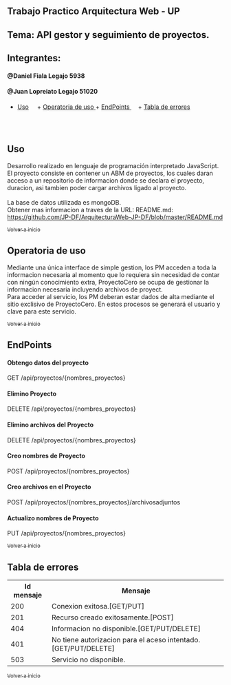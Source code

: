 ## Trabajo Practico Arquitectura Web - UP 

## Tema: API gestor y seguimiento de proyectos.

## Integrantes: 
####  @Daniel Fiala Legajo 5938 </br>
####  @Juan Lopreiato Legajo 51020


+ [Uso](#uso)
     + [Operatoria de uso ](#operatoria)
      + [EndPoints ](#EndPoints)
       + [Tabla de errores ](#codigoerror)

</br>     

<a name="#uso"></a>
## Uso
Desarrollo realizado en lenguaje de programación interpretado JavaScript.</br>
El proyecto consiste en contener un ABM de proyectos, los cuales daran acceso a un repositorio de informacion donde se declara el proyecto, duracion, asi tambien poder cargar archivos ligado al proyecto.</br> </br>
La base de datos utilizada es mongoDB.</br>
Obtener mas informacion a traves de la URL: README.md: https://github.com/JP-DF/ArquitecturaWeb-JP-DF/blob/master/README.md
</br>

[<sub>Volver a inicio</sub>](#uso)
</br>

<a name="operatoria"></a>
## Operatoria de uso 
Mediante una única interface de simple gestion, los PM acceden a toda la informacion necesaria al momento que lo requiera sin necesidad de contar con ningún conocimiento extra, ProyectoCero se ocupa de gestionar la informacion necesaria incluyendo archivos de proyect.</br>
Para acceder al servicio, los PM deberan estar dados de alta mediante el sitio exclisivo de ProyectoCero. En estos procesos se generará el usuario y clave para este servicio.

[<sub>Volver a inicio</sub>](#uso)
</br>

<a name="EndPoints"></a>
## EndPoints
#### Obtengo datos del proyecto
GET /api/proyectos/{nombres_proyectos}
#### Elimino Proyecto
DELETE /api/proyectos/{nombres_proyectos}
#### Elimino archivos del Proyecto
DELETE /api/proyectos/{nombres_proyectos}
#### Creo nombres de Proyecto
POST /api/proyectos/{nombres_proyectos}
#### Creo archivos en el Proyecto
POST /api/proyectos/{nombres_proyectos}/archivosadjuntos
#### Actualizo nombres de Proyecto
PUT /api/proyectos/{nombres_proyectos}



[<sub>Volver a inicio</sub>](#uso)
</br>

<a name="codigoerror"></a>
## Tabla de errores
<table>
<tr><th>Id mensaje</th><th>Mensaje</th></tr>
<tr><td>200</td><td>Conexion exitosa.[GET/PUT]</td></tr> 
<tr><td>201</td><td>Recurso creado exitosamente.[POST]</td></tr> 
<tr><td>404</td><td>Informacion no disponible.[GET/PUT/DELETE]</td></tr> 
<tr><td>401</td><td>No tiene autorizacion para el aceso intentado. [GET/PUT/DELETE]</td></tr> 
<tr><td>503</td><td>Servicio no disponible.</td></tr>
</table>

[<sub>Volver a inicio</sub>](#uso)

